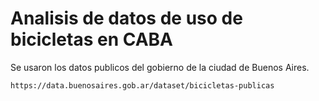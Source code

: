 # Analisis de datos de uso de bicicletas en CABA

Se usaron los datos publicos del gobierno de la ciudad de Buenos Aires.

```http
https://data.buenosaires.gob.ar/dataset/bicicletas-publicas
```

